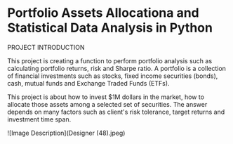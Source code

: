 # Portfolio Assets Allocationa and Statistical Data Analysis in  Python

PROJECT INTRODUCTION

This project is creating a function to perform portfolio analysis such as calculating portfolio returns, risk and Sharpe ratio. A portfolio is a collection of financial investments such as stocks, fixed income securities (bonds), cash, mutual funds and Exchange Traded Funds (ETFs).

This project is about how to invest $1M dollars in the market, how to allocate those assets among a selected set of securities. The answer depends on many factors such as client's risk tolerance, target returns and investment time span.

![Image Description](Designer (48).jpeg)
